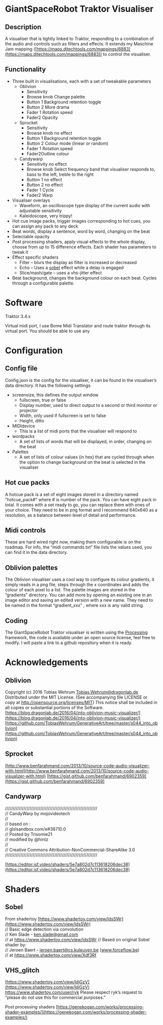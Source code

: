 # GiantSpaceRobot Traktor Visualiser

## Description

A visualiser that is tightly linked to Traktor, responding to a combination of the audio and controls such as filters and effects. It extends my Maschine Jam mapping ([https://maps.djtechtools.com/mappings/6883](https://maps.djtechtools.com/mappings/6883)) to control the visualiser.

## Functionality

 - Three built in visualisations, each with a set of tweakable parameters
	 - Oblivion
		 - Sensitivity
		 - Browse knob	Change palette
		 - Button 1  		Background retention toggle
		 - Button 2  		More drama
		 - Fader 1  		Rotation speed
		 - Fader2 		Opacity
	 - Sprocket
		 - Sensitivity
		 - Browse knob 	no effect
		 - Button 1		Background retention toggle
		 - Button 2		Colour mode (linear or random)
		 - Fader 1		Rotation speed
		 - Fader2Outline colour
	 - Candywarp
		 - Sensitivity  no effect
		 - Browse knob  Select frequency band that visualiser responds to, bass to the left, treble to the right
		 - Button 1  no effect
		 - Button 2  no effect
		 - Fader 1  Cycle
		 - Fader2  Warp
 - Visualiser overlays
	 - Waveform, an oscilloscope type display of the current audio with adjustable sensitivity
	 - Kaleidoscope, very trippy!
 - Hot cue image packs, trigger images corresponding to hot cues, you can assign any pack to any deck
 - Beat words, display a sentence, word by word, changing on the beat
 - Selectable opacity
 - Post processing shaders, apply visual effects to the whole display, choose from up to 15 difference effects. Each shader has parameters to tweak it
 - Effect specific shaders
	 - Filter – blurs the display as filter is increased or decreased
	 - Echo – Uses a [sobel](https://www.google.com/url?sa=t&rct=j&q=&esrc=s&source=web&cd=&cad=rja&uact=8&ved=2ahUKEwi5hI7g_M3sAhUhwuYKHeIIBwUQFjACegQIBBAC&url=https%3A%2F%2Fen.wikipedia.org%2Fwiki%2FSobel_operator&usg=AOvVaw2TW22hgpeNPJEQ1dSzk4R0) effect while a delay is engaged
	 - Slice/mash/gate – uses a vhs-jitter effect
 - Beat background, changes the background colour on each beat. Cycles through a configurable palette.

  

# Software

Traktor 3.4.x

Virtual midi port, I use Bome Midi Translator and route traktor through its virtual port. You should be able to use any 

# Configuration

## Config file

Config.json is the config for the visualiser, it can be found in the visualiser’s data directory. It has the following settings

- screensize, this defines the output window
    - fullscreen, true or false
    - Display number, used to direct output to a second or third monitor or projector
    - Width, only used if fullscreen is set to false
    - Height, ditto
- MIDIdevice
	- This is a list of midi ports that the visualiser will respond to
-   wordpacks
	- A set of lists of words that will be displayed, in order, changing on the beat
- Palettes
	- A set of lists of colour values (in hex) that are cycled through when the option to change background on the beat is selected in the visualiser

## Hot cue packs

A hotcue pack is a set of eight images stored in a directory named “hotcue_pack#” where # is number of the pack. You can have eight pack in total. It comes with a set ready to go, you can replace them with ones of your choice. They need to be in png format and I recommend 640x640 as a resolution, as a balance between level of detail and performance.

## Midi controls

These are hard wired right now, making them configurable is on the roadmap. For info, the “midi commands.txt” file lists the values used, you can find it in the data directory.

## Oblivion palettes

The Oblivion visualiser uses a cool way to configure its colour gradients, it simply reads in a png file, steps through the x coordinates and adds the colour of each pixel to a list. The palette images are stored in the “gradients” directory. You can add more by opening an existing one in an image editor and saving an edited version with a new name. They need to be named in the format “gradient_xxx” , where xxx is any valid string.

## Coding

The GiantSpaceRobot Traktor visualiser is written using the [Processing](https://processing.org/) framework, the code is available under an open source license, feel free to modify. I will paste a link to a github repository when it is ready.

# Acknowledgements

## Oblivion

Copyright (c) 2016 Tobias Wehrum <Tobias.Wehrum@dragonlab.de>
Distributed under the MIT License. (See accompanying file LICENSE or copy at http://opensource.org/licenses/MIT)
This notice shall be included in all copies or substantial portions of the Software.
[https://blog.dragonlab.de/2016/04/into-oblivion-music-visualizer/](https://blog.dragonlab.de/2016/04/into-oblivion-music-visualizer/)
[https://github.com/TobiasWehrum/GenerativeArt/tree/master/s044_into_oblivion](https://github.com/TobiasWehrum/GenerativeArt/tree/master/s044_into_oblivion)

## Sprocket

[http://www.benfarahmand.com/2013/10/source-code-audio-visualizer-with.html](http://www.benfarahmand.com/2013/10/source-code-audio-visualizer-with.html)
[https://gist.github.com/benfarahmand/6902359](https://gist.github.com/benfarahmand/6902359)

## Candywarp

////////////////////////////////////////////////////////////  
// CandyWarp  by mojovideotech  
//  
// based on :  
// glslsandbox.com/e#38710.0  
// Posted by Trisomie21  
// modified by @hintz  
//  
// Creative Commons Attribution-NonCommercial-ShareAlike 3.0  
////////////////////////////////////////////////////////////

[https://editor.isf.video/shaders/5e7a802d7c113618206dec38](https://editor.isf.video/shaders/5e7a802d7c113618206dec38)

# Shaders

## Sobel
From shadertoy [https://www.shadertoy.com/view/ldsSWr](https://www.shadertoy.com/view/ldsSWr)  
// Basic edge detection via convolution  
// Ken Slade - [ken.slade@gmail.com](mailto:ken.slade@gmail.com)  
// at https://www.shadertoy.com/view/ldsSWr
// Based on original Sobel shader by:  
// Jeroen Baert - jeroen.baert@cs.kuleuven.be (www.forceflow.be)  
// at https://www.shadertoy.com/view/Xdf3Rf

## VHS_glitch
[https://www.shadertoy.com/view/ldjGzV](https://www.shadertoy.com/view/ldjGzV)
https://www.shadertoy.com/user/ryk
Please respect ryk’s request to “please do not use this for commercial purposes.”

Post processing shaders
[https://genekogan.com/works/processing-shader-examples/](https://genekogan.com/works/processing-shader-examples/)

